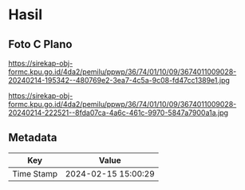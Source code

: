 # Hasil

## Foto C Plano

https://sirekap-obj-formc.kpu.go.id/4da2/pemilu/ppwp/36/74/01/10/09/3674011009028-20240214-195342--480769e2-3ea7-4c5a-9c08-fd47cc1389e1.jpg

https://sirekap-obj-formc.kpu.go.id/4da2/pemilu/ppwp/36/74/01/10/09/3674011009028-20240214-222521--8fda07ca-4a6c-461c-9970-5847a7900a1a.jpg


## Metadata

| Key        | Value               |
| ---------- | ------------------- |
| Time Stamp | 2024-02-15 15:00:29 |



